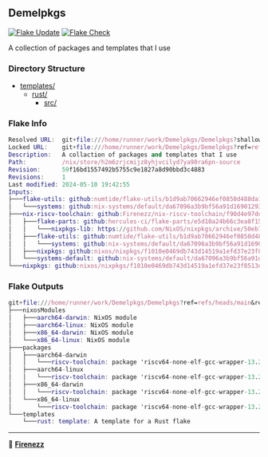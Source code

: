 ## Demelpkgs

[![Flake Update](https://github.com/Firenezz/Demelpkgs/actions/workflows/flake-update.yml/badge.svg)](https://github.com/Firenezz/Demelpkgs/blob/main/.github/workflows/flake-update.yml)
[![Flake Check](https://github.com/Firenezz/Demelpkgs/actions/workflows/flake-check.yml/badge.svg)](https://github.com/Firenezz/Demelpkgs/blob/main/.github/workflows/flake-check.yml)

A collection of packages and templates that I use
### Directory Structure

- [templates/](templates/)
  - [rust/](templates/rust/)
    - [src/](templates/rust/src/)

### Flake Info

```nix
Resolved URL:  git+file:///home/runner/work/Demelpkgs/Demelpkgs?shallow=1
Locked URL:    git+file:///home/runner/work/Demelpkgs/Demelpkgs?ref=refs/heads/main&rev=59f16bd1557492b5755c9e1827a8d90bbd3c4883&shallow=1
Description:   A collaction of packages and templates that I use
Path:          /nix/store/h2m6zrjcmijz8yhjvcilyd7ya90ra6pn-source
Revision:      59f16bd1557492b5755c9e1827a8d90bbd3c4883
Revisions:     1
Last modified: 2024-05-10 19:42:55
Inputs:
├───flake-utils: github:numtide/flake-utils/b1d9ab70662946ef0850d488da1c9019f3a9752a (2024-03-11 08:33:50)
│   └───systems: github:nix-systems/default/da67096a3b9bf56a91d16901293e51ba5b49a27e (2023-04-09 08:27:08)
├───nix-riscv-toolchain: github:Firenezz/nix-riscv-toolchain/f90d4e97dd8fcce6c1a21ab74e0a582349a4824f (2024-05-10 17:59:51)
│   ├───flake-parts: github:hercules-ci/flake-parts/e5d10a24b66c3ea8f150e47dfdb0416ab7c3390e (2024-05-02 09:10:30)
│   │   └───nixpkgs-lib: https://github.com/NixOS/nixpkgs/archive/50eb7ecf4cd0a5756d7275c8ba36790e5bd53e33.tar.gz?narHash=sha256-QBx10%2Bk6JWz6u7VsohfSw8g8hjdBZEf8CFzXH1/1Z94%3D (2024-05-02 09:00:52)
│   ├───flake-utils: github:numtide/flake-utils/b1d9ab70662946ef0850d488da1c9019f3a9752a (2024-03-11 08:33:50)
│   │   └───systems: github:nix-systems/default/da67096a3b9bf56a91d16901293e51ba5b49a27e (2023-04-09 08:27:08)
│   ├───nixpkgs: github:nixos/nixpkgs/f1010e0469db743d14519a1efd37e23f8513d714 (2024-05-09 14:52:38)
│   └───systems-default: github:nix-systems/default/da67096a3b9bf56a91d16901293e51ba5b49a27e (2023-04-09 08:27:08)
└───nixpkgs: github:nixos/nixpkgs/f1010e0469db743d14519a1efd37e23f8513d714 (2024-05-09 14:52:38)

```

### Flake Outputs

```nix
git+file:///home/runner/work/Demelpkgs/Demelpkgs?ref=refs/heads/main&rev=59f16bd1557492b5755c9e1827a8d90bbd3c4883&shallow=1
├───nixosModules
│   ├───aarch64-darwin: NixOS module
│   ├───aarch64-linux: NixOS module
│   ├───x86_64-darwin: NixOS module
│   └───x86_64-linux: NixOS module
├───packages
│   ├───aarch64-darwin
│   │   └───riscv-toolchain: package 'riscv64-none-elf-gcc-wrapper-13.2.0'
│   ├───aarch64-linux
│   │   └───riscv-toolchain: package 'riscv64-none-elf-gcc-wrapper-13.2.0'
│   ├───x86_64-darwin
│   │   └───riscv-toolchain: package 'riscv64-none-elf-gcc-wrapper-13.2.0'
│   └───x86_64-linux
│       └───riscv-toolchain: package 'riscv64-none-elf-gcc-wrapper-13.2.0'
└───templates
    └───rust: template: A template for a Rust flake

```

---

👤 [**Firenezz**](https://github.com/Firenezz)
